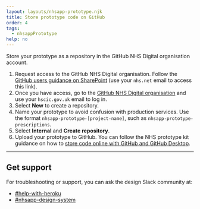 ```yaml
---
layout: layouts/nhsapp-prototype.njk
title: Store prototype code on GitHub
order: 4
tags:
  - nhsappPrototype
help: no
---
```


Store your prototype as a repository in the GitHub NHS Digital organisation account.

1. Request access to the GitHub NHS Digital organisation. Follow the [GitHub users guidance on SharePoint](https://nhs.sharepoint.com/:u:/r/sites/X26_EngineeringCOE/SitePages/GitHub-User---how-to-request-access.aspx?csf=1&web=1&e=T1oQKj) (use your `nhs.net` email to access this link).
2. Once you have access, go to the [GitHub NHS Digital organisation](https://github.com/NHSDigital) and use your `hscic.gov.uk` email to log in.
3. Select **New** to create a repository.
4. Name your prototype to avoid confusion with production services. Use the format `nhsapp-prototype-[project-name]`, such as `nhsapp-prototype-prescriptions`.
5. Select **Internal** and **Create repository**.
6. Upload your prototype to GitHub. You can follow the NHS prototype kit guidance on how to [store code online with GitHub and GitHub Desktop](https://prototype-kit.service-manual.nhs.uk/how-tos/github/index).

<hr class="nhsuk-section-break nhsuk-section-break--xl nhsuk-section-break--visible app-section-break--width-4">

## Get support

For troubleshooting or support, you can ask the design Slack community at:

- [#help-with-heroku](https://nhsdigitalcorporate.enterprise.slack.com/archives/C089RQPDZ9V)
- [#nhsapp-design-system](https://nhsdigitalcorporate.enterprise.slack.com/archives/C06GY1LRP19)
